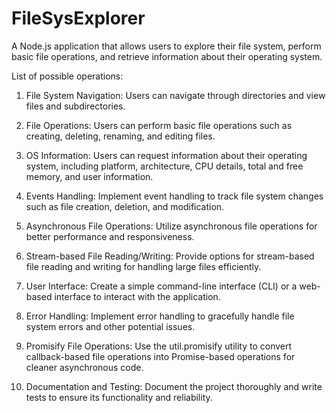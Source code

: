 # FileSysExplorer
A Node.js application that allows users to explore their file system, perform basic file operations, and retrieve information about their operating system.

List of possible operations:

1. File System Navigation: Users can navigate through directories and view files and subdirectories.

2. File Operations: Users can perform basic file operations such as creating, deleting, renaming, and editing files.

3. OS Information: Users can request information about their operating system, including platform, architecture, CPU details, total and free memory, and user information.

4. Events Handling: Implement event handling to track file system changes such as file creation, deletion, and modification.

5. Asynchronous File Operations: Utilize asynchronous file operations for better performance and responsiveness.

6. Stream-based File Reading/Writing: Provide options for stream-based file reading and writing for handling large files efficiently.

7. User Interface: Create a simple command-line interface (CLI) or a web-based interface to interact with the application.

8. Error Handling: Implement error handling to gracefully handle file system errors and other potential issues.

9. Promisify File Operations: Use the util.promisify utility to convert callback-based file operations into Promise-based operations for cleaner asynchronous code.

10. Documentation and Testing: Document the project thoroughly and write tests to ensure its functionality and reliability.
